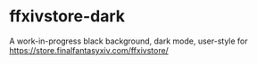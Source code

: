 # ffxivstore-dark
A work-in-progress black background, dark mode, user-style for https://store.finalfantasyxiv.com/ffxivstore/
